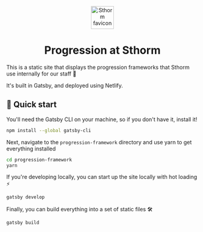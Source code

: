 <p align="center">
  <a href="https://sthorm.io">
    <img alt="Sthorm favicon" src="https://d2kq0urxkarztv.cloudfront.net/5e24caef64d153225542adca/1705605/upload-58d8c82b-b548-4058-a98b-a0880bfcbd32.png?w=78" width="60" />
  </a>
</p>
<h1 align="center">
    Progression at Sthorm
</h1>

This is a static site that displays the progression frameworks that Sthorm use internally for our staff 🙌

It's built in Gatsby, and deployed using Netlify.

## 🚀 Quick start

You'll need the Gatsby CLI on your machine, so if you don't have it, install it!
``` sh
npm install --global gatsby-cli
```

Next, navigate to the `progression-framework` directory and use yarn to get everything installed

``` sh
cd progression-framework
yarn
```

If you're developing locally, you can start up the site locally with hot loading ⚡
``` sh
gatsby develop
```

Finally, you can build everything into a set of static files 🛠️
``` sh
gatsby build
```
